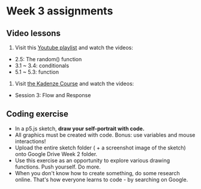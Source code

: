 # Week 3 assignments

## Video lessons

1. Visit this [Youtube playlist](https://www.youtube.com/watch?v=RnS0YNuLfQQ&list=PLRqwX-V7Uu6Zy51Q-x9tMWIv9cueOFTFA&index=5) and watch the videos:
  - 2.5: The random() function
  - 3.1 ~ 3.4: conditionals
  - 5.1 ~ 5.3: function
1. Visit [the Kadenze Course](https://www.kadenze.com/courses/introduction-to-programming-for-the-visual-arts-with-p5-js-i) and watch the videos:
  - Session 3: Flow and Response
    

## Coding exercise

- In a p5.js sketch, **draw your self-portrait with code.** 
- All graphics must be created with code. Bonus: use variables and mouse interactions! 
- Upload the entire sketch folder ( + a screenshot image of the sketch) onto Google Drive Week 2 folder.
- Use this exercise as an opportunity to explore various drawing functions. Push yourself. Do more.
- When you don't know how to create something, do some research online. That's how everyone learns to code - by searching on Google.
